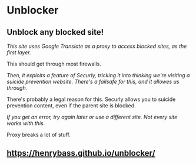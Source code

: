 # Unblocker

## Unblock any blocked site!

*This site uses Google Translate as a proxy to access blocked sites, as the first layer.*

This should get through most firewalls.

*Then, it exploits a feature of Securly, tricking it into thinking we're visiting a suicide prevention website.
There's a failsafe for this, and it allowes us through.*

There's probably a legal reason for this. Securly allows you to suicide prevention content, even if the parent site is blocked.

*If you get an error, try again later or use a different site. Not every site works with this.*

Proxy breaks a lot of stuff.

## https://henrybass.github.io/unblocker/
